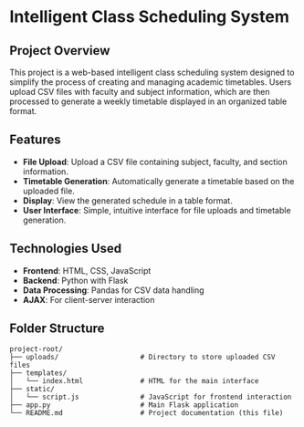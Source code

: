 # Intelligent Class Scheduling System

## Project Overview
This project is a web-based intelligent class scheduling system designed to simplify the process of creating and managing academic timetables. Users upload CSV files with faculty and subject information, which are then processed to generate a weekly timetable displayed in an organized table format.

## Features
- **File Upload**: Upload a CSV file containing subject, faculty, and section information.
- **Timetable Generation**: Automatically generate a timetable based on the uploaded file.
- **Display**: View the generated schedule in a table format.
- **User Interface**: Simple, intuitive interface for file uploads and timetable generation.

## Technologies Used
- **Frontend**: HTML, CSS, JavaScript
- **Backend**: Python with Flask
- **Data Processing**: Pandas for CSV data handling
- **AJAX**: For client-server interaction

## Folder Structure
```plaintext
project-root/
├── uploads/                    # Directory to store uploaded CSV files
├── templates/
│   └── index.html              # HTML for the main interface
├── static/
│   └── script.js               # JavaScript for frontend interaction
├── app.py                      # Main Flask application
└── README.md                   # Project documentation (this file)



